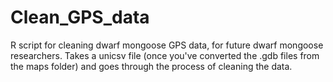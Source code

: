 # Clean_GPS_data
R script for cleaning dwarf mongoose GPS data, for future dwarf mongoose researchers.
Takes a unicsv file (once you've converted the .gdb files from the maps folder) and goes through the process of cleaning the data.
